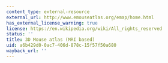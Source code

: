 ```yaml
---
content_type: external-resource
external_url: http://www.emouseatlas.org/emap/home.html
has_external_license_warning: true
license: https://en.wikipedia.org/wiki/All_rights_reserved
status: ''
title: 3D Mouse atlas (MRI based)
uid: a6b429d0-0ac7-406d-878c-15f57f50a680
wayback_url: ''
---
```

